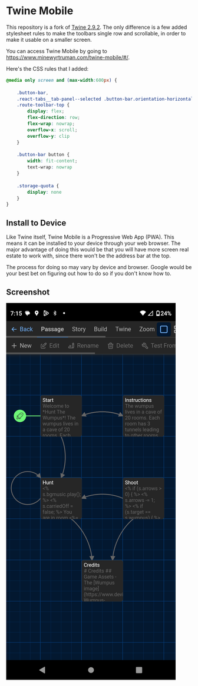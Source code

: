 # Twine Mobile

This repository is a fork of [Twine 2.9.2](http://twinery.org/2). The only difference is a few added stylesheet rules to make the toolbars single row and scrollable, in order to make it usable on a smaller screen.

You can access Twine Mobile by going to <https://www.minewyrtruman.com/twine-mobile/#/>.

Here's the CSS rules that I added: 

```css
@media only screen and (max-width:600px) {

	.button-bar,
	.react-tabs__tab-panel--selected .button-bar.orientation-horizontal,
	.route-toolbar-top {
		display: flex;
		flex-direction: row;
		flex-wrap: nowrap;
		overflow-x: scroll;
		overflow-y: clip
	}

	.button-bar button {
		width: fit-content;
		text-wrap: nowrap
	}

	.storage-quota {
		display: none
	}
}
```

## Install to Device

Like Twine itself, Twine Mobile is a Progressive Web App (PWA). This means it can be installed to your device through your web browser. The major advantage of doing this would be that you will have more screen real estate to work with, since there won't be the address bar at the top. 

The process for doing so may vary by device and browser. Google would be your best bet on figuring out how to do so if you don't know how to.

## Screenshot
![Screenshot](assets/Screenshot_20240823-191547.png)
